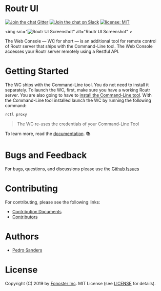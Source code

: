 # Routr UI

[![Join the chat Gitter](https://badges.gitter.im/Join%20Chat.svg)](https://gitter.im/fonoster/routr?utm_source=badge&utm_medium=badge&utm_campaign=pr-badge&utm_content=badge)
[![Join the chat on Slack](https://img.shields.io/badge/slack-join%20chat-pink.svg)](https://fonosterteam.typeform.com/to/Xy8Oc0)
<a href="https://opensource.org/licenses/MIT"><img src="https://img.shields.io/badge/license-MIT-blue.svg" alt="license: MIT"></a>

<img src="<img src="https://raw.githubusercontent.com/fonoster/routr/master/screenshot.png" alt="Routr UI Screenshot" >" alt="Routr UI Screenshot" >

The Web Console — WC for short — is an additional tool for remote control of Routr server that ships with the Command-Line tool. The Web Console accesses your Routr server remotely using a Restful API.

# Getting Started

The WC ships with the Command-Line tool. You do not need to install it separately. To launch the WC, first, make sure you have a working Routr server. You are also going to have to [install the Command-Line tool](https://routr.io/docs/administration/cli/installation/). With the Command-Line tool installed launch the WC by running the following command:

```bash
rctl proxy
```

> The WC re-uses the credentials of your Command-Line Tool

To learn more, read the [documentation](https://routr.io/docs/introduction/overview/). :books:

# Bugs and Feedback

For bugs, questions, and discussions please use the [Github Issues](https://github.com/fonoster/routr-ui/issues)

# Contributing

For contributing, please see the following links:

 - [Contribution Documents](https://github.com/fonoster/routr/blob/master/CONTRIBUTING.md)
 - [Contributors](https://github.com/fonoster/routr-ui/contributors)

# Authors
 - [Pedro Sanders](https://github.com/psanders)

# License
Copyright (C) 2019 by [Fonoster Inc](https://fonoster.com). MIT License (see [LICENSE](https://github.com/fonoster/routr/blob/master/LICENSE) for details).
